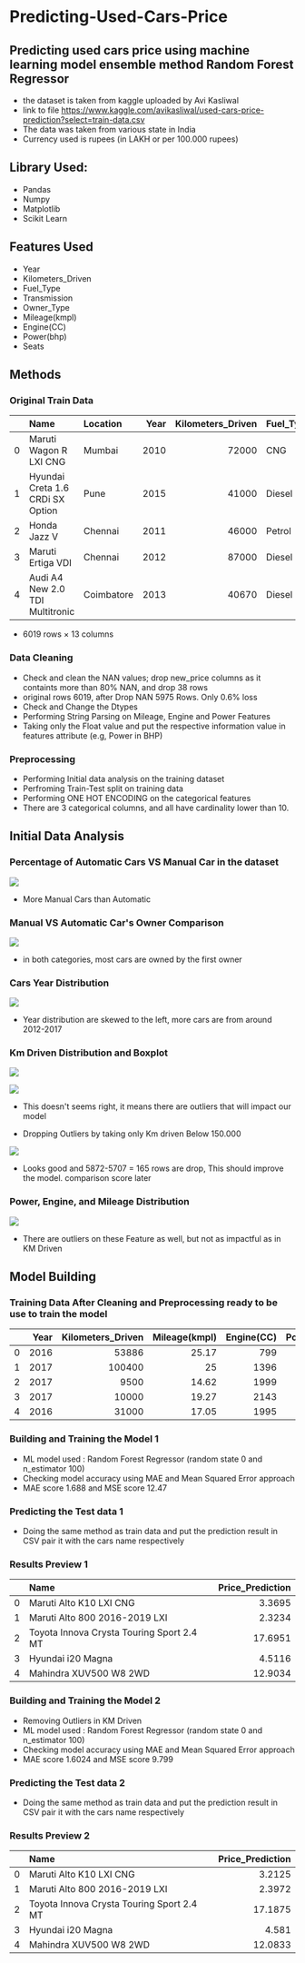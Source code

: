 # Predicting-Used-Cars-Price

## Predicting used cars price using machine learning model ensemble method Random Forest Regressor
* the dataset is taken from kaggle uploaded by Avi Kasliwal
* link to file https://www.kaggle.com/avikasliwal/used-cars-price-prediction?select=train-data.csv
* The data was taken from various state in India
* Currency used is rupees (in LAKH or per 100.000 rupees)

## Library Used:
* Pandas
* Numpy
* Matplotlib
* Scikit Learn

## Features Used
* Year
* Kilometers_Driven
* Fuel_Type
* Transmission
* Owner_Type
* Mileage(kmpl)
* Engine(CC)
* Power(bhp)
* Seats

## Methods
### Original Train Data

|    | Name                             | Location   |   Year |   Kilometers_Driven | Fuel_Type   | Transmission   | Owner_Type   |   Mileage(kmpl) |   Engine(CC) |   Power(bhp) |   Seats |   Price |
|---:|:---------------------------------|:-----------|-------:|--------------------:|:------------|:---------------|:-------------|----------------:|-------------:|-------------:|--------:|--------:|
|  0 | Maruti Wagon R LXI CNG           | Mumbai     |   2010 |               72000 | CNG         | Manual         | First        |           26.6  |          998 |        58.16 |       5 |    1.75 |
|  1 | Hyundai Creta 1.6 CRDi SX Option | Pune       |   2015 |               41000 | Diesel      | Manual         | First        |           19.67 |         1582 |       126.2  |       5 |   12.5  |
|  2 | Honda Jazz V                     | Chennai    |   2011 |               46000 | Petrol      | Manual         | First        |           18.2  |         1199 |        88.7  |       5 |    4.5  |
|  3 | Maruti Ertiga VDI                | Chennai    |   2012 |               87000 | Diesel      | Manual         | First        |           20.77 |         1248 |        88.76 |       7 |    6    |
|  4 | Audi A4 New 2.0 TDI Multitronic  | Coimbatore |   2013 |               40670 | Diesel      | Automatic      | Second       |           15.2  |         1968 |       140.8  |       5 |   17.74 |

* 6019 rows × 13 columns

### Data Cleaning
* Check and clean the NAN values; drop new_price columns as it containts more than 80% NAN, and drop 38 rows
* original rows 6019, after Drop NAN 5975 Rows. Only 0.6% loss
* Check and Change the Dtypes
* Performing String Parsing on Mileage, Engine and Power Features
* Taking only the Float value and put the respective information value in features attribute (e.g, Power in BHP)


### Preprocessing 
* Performing Initial data analysis on the training dataset
* Perfroming Train-Test split on training data
* Performing ONE HOT ENCODING on the categorical features
* There are 3 categorical columns, and all have cardinality lower than 10.

## Initial Data Analysis

### Percentage of Automatic Cars VS Manual Car in the dataset

![](/image/manualvstransmissionpie.png)

* More Manual Cars than Automatic

### Manual VS Automatic Car's Owner Comparison

![](/image/manualvstransmissionownertype.png)

* in both categories, most cars are owned by the first owner

### Cars Year Distribution

![](/image/yeardistribution.png)

* Year distribution are skewed to the left, more cars are from around 2012-2017

### Km Driven Distribution and Boxplot

![](/image/kilometerdistribution.png)

![](/image/kilometerdboxplot.png)

* This doesn't seems right, it means there are outliers that will impact our model

* Dropping Outliers by taking only Km driven Below 150.000

![](/images/kilometerdistribution4.png)

* Looks good and 5872-5707 = 165 rows are drop, This should improve the model. comparison score later

### Power, Engine, and Mileage Distribution

![](/image/3hist.png)

* There are outliers on these Feature as well, but not as impactful as in KM Driven


## Model Building


### Training Data After Cleaning and Preprocessing ready to be use to train the model

|    |   Year |   Kilometers_Driven |   Mileage(kmpl) |   Engine(CC) |   Power(bhp) |   Seats |   0 |   1 |   2 |   3 |   4 |   5 |   6 |   7 |   8 |   9 |
|---:|-------:|--------------------:|----------------:|-------------:|-------------:|--------:|----:|----:|----:|----:|----:|----:|----:|----:|----:|----:|
|  0 |   2016 |               53886 |           25.17 |          799 |        53.3  |       5 |   0 |   0 |   0 |   1 |   0 |   1 |   1 |   0 |   0 |   0 |
|  1 |   2017 |              100400 |           25    |         1396 |        69    |       5 |   0 |   1 |   0 |   0 |   0 |   1 |   1 |   0 |   0 |   0 |
|  2 |   2017 |                9500 |           14.62 |         1999 |       149.92 |       5 |   0 |   0 |   0 |   1 |   1 |   0 |   1 |   0 |   0 |   0 |
|  3 |   2017 |               10000 |           19.27 |         2143 |       167.62 |       5 |   0 |   1 |   0 |   0 |   1 |   0 |   1 |   0 |   0 |   0 |
|  4 |   2016 |               31000 |           17.05 |         1995 |       190    |       5 |   0 |   1 |   0 |   0 |   1 |   0 |   1 |   0 |   0 |   0 |



### Building and Training the Model 1
* ML model used : Random Forest Regressor (random state 0 and n_estimator 100)
* Checking model accuracy using MAE and Mean Squared Error approach
* MAE score 1.688 and MSE score 12.47

### Predicting the Test data 1
* Doing the same method as train data and put the prediction result in CSV pair it with the cars name respectively

### Results Preview 1

|    | Name                                      |   Price_Prediction |
|---:|:------------------------------------------|-------------------:|
|  0 | Maruti Alto K10 LXI CNG                   |             3.3695 |
|  1 | Maruti Alto 800 2016-2019 LXI             |             2.3234 |
|  2 | Toyota Innova Crysta Touring Sport 2.4 MT |            17.6951 |
|  3 | Hyundai i20 Magna                         |             4.5116 |
|  4 | Mahindra XUV500 W8 2WD                    |            12.9034 |


### Building and Training the Model 2
* Removing Outliers in KM Driven
* ML model used : Random Forest Regressor (random state 0 and n_estimator 100)
* Checking model accuracy using MAE and Mean Squared Error approach
* MAE score 1.6024 and MSE score 9.799

### Predicting the Test data 2
* Doing the same method as train data and put the prediction result in CSV pair it with the cars name respectively

### Results Preview 2

|    | Name                                      |   Price_Prediction |
|---:|:------------------------------------------|-------------------:|
|  0 | Maruti Alto K10 LXI CNG                   |             3.2125 |
|  1 | Maruti Alto 800 2016-2019 LXI             |             2.3972 |
|  2 | Toyota Innova Crysta Touring Sport 2.4 MT |            17.1875 |
|  3 | Hyundai i20 Magna                         |             4.581  |
|  4 | Mahindra XUV500 W8 2WD                    |            12.0833 |

